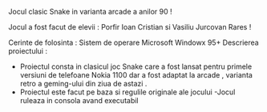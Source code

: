 Jocul clasic Snake in varianta arcade a anilor 90 ! 

Jocul a fost facut de elevii : Porfir Ioan Cristian si Vasiliu Jurcovan Rares ! 

Cerinte de folosinta : Sistem de operare Microsoft Windowx 95+
Descrierea proiectului :

  - Proiectul consta in clasicul joc Snake care a fost lansat pentru primele versiuni de telefoane Nokia 1100 dar a fost adaptat la arcade , varianta retro a geming-ului din ziua de astazi .
  - Proiectul este facut pe baza si regulile originale ale jocului
  -Jocul ruleaza in consola avand executabil
